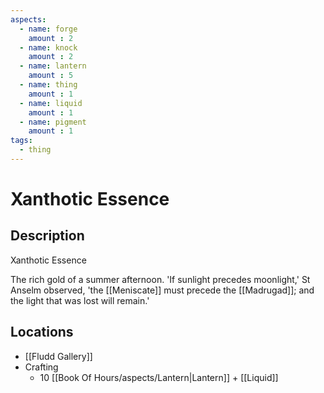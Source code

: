 ```yaml
---
aspects: 
  - name: forge
    amount : 2
  - name: knock
    amount : 2
  - name: lantern
    amount : 5
  - name: thing
    amount : 1
  - name: liquid
    amount : 1
  - name: pigment
    amount : 1
tags:
  - thing
---
```


# Xanthotic Essence

## Description
Xanthotic Essence

The rich gold of a summer afternoon. 'If sunlight precedes moonlight,' St Anselm observed, 'the [[Meniscate]] must precede the [[Madrugad]]; and the light that was lost will remain.'
## Locations
- [[Fludd Gallery]]
- Crafting
	- 10 [[Book Of Hours/aspects/Lantern|Lantern]] + [[Liquid]]